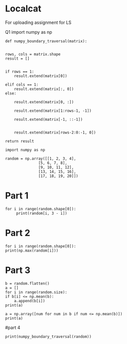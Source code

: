 # Localcat
For uploading assignment for LS

Q1
    import numpy as np

    def numpy_boundary_traversal(matrix):
  

    rows, cols = matrix.shape
    result = []

   
    if rows == 1:
        result.extend(matrix[0])
    
    elif cols == 1:
        result.extend(matrix[:, 0])
    else:
       
        result.extend(matrix[0, :])

        result.extend(matrix[1:rows-1, -1])

        result.extend(matrix[-1, ::-1])

  
        result.extend(matrix[rows-2:0:-1, 0])

    return result

    import numpy as np

    random = np.array([[1, 2, 3, 4],
                   [5, 6, 7, 8],
                   [9, 10, 11, 12],
                   [13, 14, 15, 16],
                   [17, 18, 19, 20]])
# Part 1
    for i in range(random.shape[0]):
         print(random[i, 3 - i])

# Part 2
    for i in range(random.shape[0]):
    print(np.max(random[i]))

# Part 3
    b = random.flatten()
    a = []
    for i in range(random.size):
    if b[i] <= np.mean(b):
        a.append(b[i])
    print(a)

    a = np.array([num for num in b if num <= np.mean(b)])
    print(a)

#part 4

    print(numpy_boundary_traversal(random))
